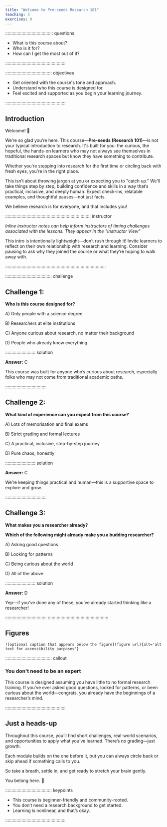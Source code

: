 ```yaml
---
title: "Welcome to Pre-seeds Research 101"
teaching: 5
exercises: 0
---
```


:::::::::::::::::::::::::::::::::::::: questions 

- What is this course about?
- Who is it for?
- How can I get the most out of it?

::::::::::::::::::::::::::::::::::::::::::::::::

::::::::::::::::::::::::::::::::::::: objectives

- Get oriented with the course's tone and approach.
- Understand who this course is designed for.
- Feel excited and supported as you begin your learning journey.

::::::::::::::::::::::::::::::::::::::::::::::::

## Introduction

Welcome! 🎉

We’re so glad you’re here. This course—**Pre-seeds (Research 101)**—is not your typical introduction to research. It's built for you: the curious, the hopeful, the hands-on learners who may not always see themselves in traditional research spaces but know they have something to contribute.

Whether you're stepping into research for the first time or circling back with fresh eyes, you're in the right place.  

This isn’t about throwing jargon at you or expecting you to "catch up." 
We’ll take things step by step, building confidence and skills in a way that’s practical, inclusive, and deeply human. 
Expect check-ins, relatable examples, and thoughtful pauses—not just facts.

We believe research is for everyone, and that includes you!

:::::::::::::::::::::::::::::::::::::::::::::::::::::::::::::::::::: instructor

_Inline instructor notes can help inform instructors of timing challenges
associated with the lessons. They appear in the "Instructor View"_

This intro is intentionally lightweight—don’t rush through it! 
Invite learners to reflect on their own relationship with research and learning. 
Consider pausing to ask why they joined the course or what they’re hoping to walk away with.

::::::::::::::::::::::::::::::::::::::::::::::::::::::::::::::::::::::::::::::::

::::::::::::::::::::::::::::::::::::: challenge 

## Challenge 1:

**Who is this course designed for?**

A) Only people with a science degree

B) Researchers at elite institutions

C) Anyone curious about research, no matter their background

D) People who already know everything

:::::::::::::::::::::::: solution 

**Answer:** C

This course was built for anyone who’s curious about research, especially folks who may not come from traditional academic paths.

:::::::::::::::::::::::::::::::::

## Challenge 2: 

**What kind of experience can you expect from this course?**

A) Lots of memorisation and final exams

B) Strict grading and formal lectures

C) A practical, inclusive, step-by-step journey

D) Pure chaos, honestly

:::::::::::::::::::::::: solution 

**Answer:** C

We’re keeping things practical and human—this is a supportive space to explore and grow.

:::::::::::::::::::::::::::::::::

## Challenge 3: 

**What makes you a researcher already?**

**Which of the following might already make you a budding researcher?**

A) Asking good questions

B) Looking for patterns

C) Being curious about the world

D) All of the above

:::::::::::::::::::::::: solution 

**Answer:** D

Yep—if you’ve done any of these, you’ve already started thinking like a researcher!

:::::::::::::::::::::::::::::::::
::::::::::::::::::::::::::::::::::::::::::::::::

## Figures

`![optional caption that appears below the figure](figure url){alt='alt text for
accessibility purposes'}`

::::::::::::::::::::::::::::::::::::: callout

### You don't need to be an expert

This course is designed assuming you have little to no formal research training. 
If you’ve ever asked good questions, looked for patterns, or been curious about the world—congrats, you already have the beginnings of a researcher’s mind.

::::::::::::::::::::::::::::::::::::::::::::::::

## Just a heads-up

Throughout this course, you’ll find short challenges, real-world scenarios, and opportunities to apply what you’ve learned. 
There’s no grading—just growth. 

Each module builds on the one before it, but you can always circle back or skip ahead if something calls to you. 

So take a breath, settle in, and get ready to stretch your brain gently.

You belong here. 💛

::::::::::::::::::::::::::::::::::::: keypoints 

- This course is beginner-friendly and community-rooted.
- You don’t need a research background to get started.
- Learning is nonlinear, and that’s okay.

::::::::::::::::::::::::::::::::::::::::::::::::
